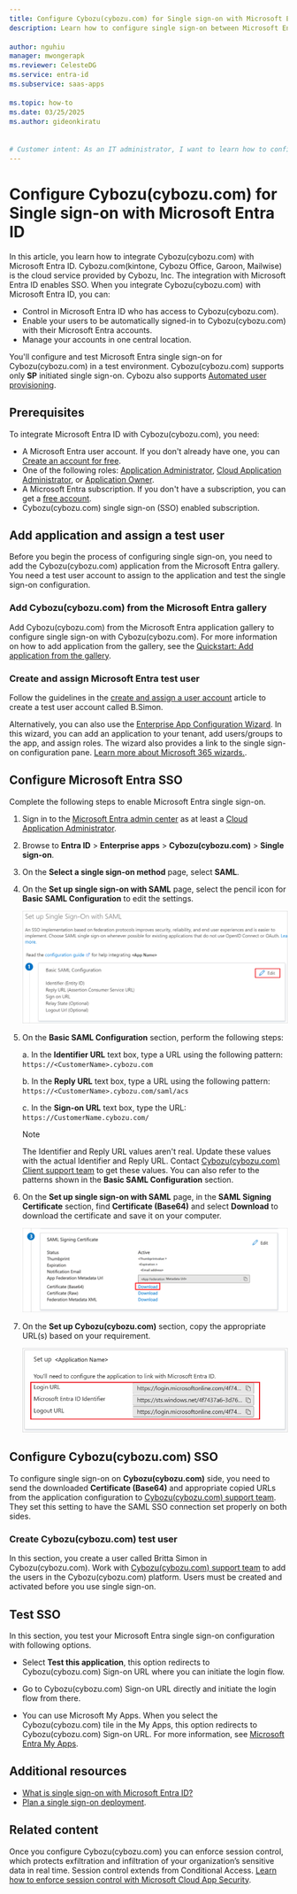 ```yaml
---
title: Configure Cybozu(cybozu.com) for Single sign-on with Microsoft Entra ID
description: Learn how to configure single sign-on between Microsoft Entra ID and Cybozu(cybozu.com).

author: nguhiu
manager: mwongerapk
ms.reviewer: CelesteDG
ms.service: entra-id
ms.subservice: saas-apps

ms.topic: how-to
ms.date: 03/25/2025
ms.author: gideonkiratu


# Customer intent: As an IT administrator, I want to learn how to configure single sign-on between Microsoft Entra ID and Cybozu(cybozu.com) so that I can control who has access to Cybozu(cybozu.com), enable automatic sign-in with Microsoft Entra accounts, and manage my accounts in one central location.
---
```


# Configure Cybozu(cybozu.com) for Single sign-on with Microsoft Entra ID

In this article, you learn how to integrate Cybozu(cybozu.com) with Microsoft Entra ID. Cybozu.com(kintone, Cybozu Office, Garoon, Mailwise) is the cloud service provided by Cybozu, Inc. The integration with Microsoft Entra ID enables SSO. When you integrate Cybozu(cybozu.com) with Microsoft Entra ID, you can:

* Control in Microsoft Entra ID who has access to Cybozu(cybozu.com).
* Enable your users to be automatically signed-in to Cybozu(cybozu.com) with their Microsoft Entra accounts.
* Manage your accounts in one central location.

You'll configure and test Microsoft Entra single sign-on for Cybozu(cybozu.com) in a test environment. Cybozu(cybozu.com) supports only **SP** initiated single sign-on. Cybozu also supports [Automated user provisioning](cybozu-provisioning-tutorial.md).

## Prerequisites

To integrate Microsoft Entra ID with Cybozu(cybozu.com), you need:

* A Microsoft Entra user account. If you don't already have one, you can [Create an account for free](https://azure.microsoft.com/free/?WT.mc_id=A261C142F).
* One of the following roles: [Application Administrator](/entra/identity/role-based-access-control/permissions-reference#application-administrator), [Cloud Application Administrator](/entra/identity/role-based-access-control/permissions-reference#cloud-application-administrator), or [Application Owner](/entra/fundamentals/users-default-permissions#owned-enterprise-applications).
* A Microsoft Entra subscription. If you don't have a subscription, you can get a [free account](https://azure.microsoft.com/free/).
* Cybozu(cybozu.com) single sign-on (SSO) enabled subscription.

## Add application and assign a test user

Before you begin the process of configuring single sign-on, you need to add the Cybozu(cybozu.com) application from the Microsoft Entra gallery. You need a test user account to assign to the application and test the single sign-on configuration.

<a name='add-cybozucybozucom-from-the-azure-ad-gallery'></a>

### Add Cybozu(cybozu.com) from the Microsoft Entra gallery

Add Cybozu(cybozu.com) from the Microsoft Entra application gallery to configure single sign-on with Cybozu(cybozu.com). For more information on how to add application from the gallery, see the [Quickstart: Add application from the gallery](~/identity/enterprise-apps/add-application-portal.md).

<a name='create-and-assign-azure-ad-test-user'></a>

### Create and assign Microsoft Entra test user

Follow the guidelines in the [create and assign a user account](~/identity/enterprise-apps/add-application-portal-assign-users.md) article to create a test user account called B.Simon.

Alternatively, you can also use the [Enterprise App Configuration Wizard](https://portal.office.com/AdminPortal/home?Q=Docs#/azureadappintegration). In this wizard, you can add an application to your tenant, add users/groups to the app, and assign roles. The wizard also provides a link to the single sign-on configuration pane. [Learn more about Microsoft 365 wizards.](/microsoft-365/admin/misc/azure-ad-setup-guides). 

<a name='configure-azure-ad-sso'></a>

## Configure Microsoft Entra SSO

Complete the following steps to enable Microsoft Entra single sign-on.

1. Sign in to the [Microsoft Entra admin center](https://entra.microsoft.com) as at least a [Cloud Application Administrator](~/identity/role-based-access-control/permissions-reference.md#cloud-application-administrator).
1. Browse to **Entra ID** > **Enterprise apps** > **Cybozu(cybozu.com)** > **Single sign-on**.
1. On the **Select a single sign-on method** page, select **SAML**.
1. On the **Set up single sign-on with SAML** page, select the pencil icon for **Basic SAML Configuration** to edit the settings.

   ![Screenshot shows how to edit Basic SAML Configuration.](common/edit-urls.png "Basic Configuration")

1. On the **Basic SAML Configuration** section, perform the following steps:

	a. In the **Identifier URL** text box, type a URL using the following pattern:
    `https://<CustomerName>.cybozu.com`

    b. In the **Reply URL** text box, type a URL using the following pattern:
    `https://<CustomerName>.cybozu.com/saml/acs`

	c. In the **Sign-on URL** text box, type the URL:
    `https://CustomerName.cybozu.com/`

	> [!Note]
	> The Identifier and Reply URL values aren't real.    Update these values with the actual Identifier and Reply URL. Contact [Cybozu(cybozu.com) Client support team](mailto:se@cybozu.co.jp) to get these values. You can also refer to the patterns shown in the **Basic SAML Configuration** section.

1. On the **Set up single sign-on with SAML** page, in the **SAML Signing Certificate** section,  find **Certificate (Base64)** and select **Download** to download the certificate and save it on your computer.

	![Screenshot shows the Certificate download link.](common/certificatebase64.png "Certificate")

1. On the **Set up Cybozu(cybozu.com)** section, copy the appropriate URL(s) based on your requirement.

	![Screenshot shows how to copy configuration URL.](common/copy-configuration-urls.png "Metadata")

## Configure Cybozu(cybozu.com) SSO

To configure single sign-on on **Cybozu(cybozu.com)** side, you need to send the downloaded **Certificate (Base64)** and appropriate copied URLs from the application configuration to [Cybozu(cybozu.com) support team](mailto:se@cybozu.co.jp). They set this setting to have the SAML SSO connection set properly on both sides.

### Create Cybozu(cybozu.com) test user

In this section, you create a user called Britta Simon in Cybozu(cybozu.com). Work with [Cybozu(cybozu.com) support team](mailto:se@cybozu.co.jp) to add the users in the Cybozu(cybozu.com) platform. Users must be created and activated before you use single sign-on.

## Test SSO 

In this section, you test your Microsoft Entra single sign-on configuration with following options. 

* Select **Test this application**, this option redirects to Cybozu(cybozu.com) Sign-on URL where you can initiate the login flow. 

* Go to Cybozu(cybozu.com) Sign-on URL directly and initiate the login flow from there.

* You can use Microsoft My Apps. When you select the Cybozu(cybozu.com) tile in the My Apps, this option redirects to Cybozu(cybozu.com) Sign-on URL. For more information, see [Microsoft Entra My Apps](/azure/active-directory/manage-apps/end-user-experiences#azure-ad-my-apps).

## Additional resources

* [What is single sign-on with Microsoft Entra ID?](~/identity/enterprise-apps/what-is-single-sign-on.md)
* [Plan a single sign-on deployment](~/identity/enterprise-apps/plan-sso-deployment.md).

## Related content

Once you configure Cybozu(cybozu.com) you can enforce session control, which protects exfiltration and infiltration of your organization’s sensitive data in real time. Session control extends from Conditional Access. [Learn how to enforce session control with Microsoft Cloud App Security](/cloud-app-security/proxy-deployment-aad).
